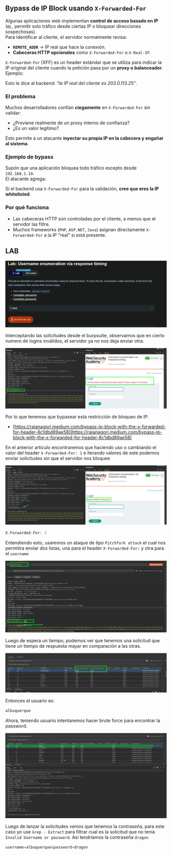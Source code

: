 ## Bypass de IP Block usando `X-Forwarded-For`

Algunas aplicaciones web implementan **control de acceso basado en IP** (ej., permitir solo tráfico desde ciertas IP o bloquear direcciones sospechosas).  
Para identificar al cliente, el servidor normalmente revisa:

- **`REMOTE_ADDR`** → IP real que hace la conexión.
- **Cabeceras HTTP opcionales** como `X-Forwarded-For` o `X-Real-IP`.

`X-Forwarded-For` (XFF) es un header estándar que se utiliza para indicar la IP original del cliente cuando la petición pasa por un **proxy o balanceador**. Ejemplo:


Esto le dice al backend: *“la IP real del cliente es 203.0.113.25”*.
### El problema
Muchos desarrolladores confían **ciegamente** en `X-Forwarded-For` sin validar:

- ¿Proviene realmente de un proxy interno de confianza?
- ¿Es un valor legítimo?

Esto permite a un atacante **inyectar su propia IP en la cabecera y engañar al sistema**.
### Ejemplo de bypass
Supón que una aplicación bloquea todo tráfico excepto desde `192.168.1.10`.  
El atacante agrega:


Si el backend usa `X-Forwarded-For` para la validación, **cree que eres la IP whitelisted**.

### Por qué funciona
- Las cabeceras HTTP son controladas por el cliente, a menos que el servidor las filtre.
- Muchos frameworks (`PHP`, `ASP.NET`, `Java`) asignan directamente `X-Forwarded-For` a la IP "real" si está presente.

## LAB

![20250803173206.png](20250803173206.png)

Interceptando las solicitudes desde el burpsuite, observamos que en cierto numero de logins inválidos, el servidor ya no nos deja enviar otra.

![20250803180953.png](20250803180953.png)

Por lo que tenemos que bypasear esta restricción de bloqueo de IP. 

- [https://rajanagori.medium.com/bypass-ip-block-with-the-x-forwarded-for-header-8c1dbd89ae58](https://rajanagori.medium.com/bypass-ip-block-with-the-x-forwarded-for-header-8c1dbd89ae58)

En el anterior articulo encontraremos que haciendo uso o cambiando el valor del header `X-Forwarded-For: 1` e iterando valores de este podemos enviar solicitudes sin que el servidor nos bloquee

![20250803181018.png](20250803181018.png)

```c
X-Forwarded-For: 1
```

Entendiendo esto, usaremos un ataque de tipo `Pitchfork attack` el cual nos permitira enviar dos listas, una para el header `X-Forwarded-For:` y otra para el `username` 

![20250803181720.png](20250803181720.png)

Luego de espera un tiempo, podemos ver que tenemos una solicitud que tiene un tiempo de respuesta mayar en comparación a las otras.

![20250803181949.png](20250803181949.png)

Entonces el usuario es: 

```c
albuquerque
```

Ahora, teniendo usuario intentaremos hacer brute force para encontrar la password.

![20250803182239.png](20250803182239.png)

Luego de lanzar la solicitudes vemos que tenemos la contraseña, para este caso yo use `Grep - Extract` para filtrar cual es la solicitud que no tenia `Invalid Username or password`. Asi tendríamos la contraseña `dragon`

```c
username=albuquerque&password=dragon
```